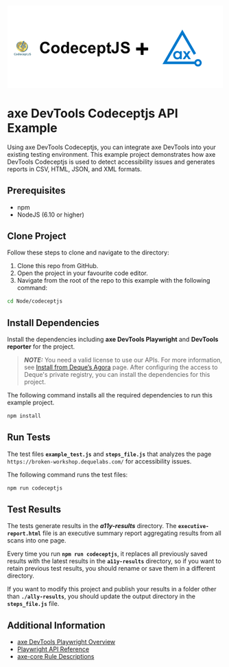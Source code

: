 ![logo](./docs/logo.png)

# axe DevTools Codeceptjs API Example

Using axe DevTools Codeceptjs, you can integrate axe DevTools into your existing testing environment. This example project demonstrates how axe DevTools Codeceptjs is used to detect accessibility issues and generates reports in CSV, HTML, JSON, and XML formats.

## Prerequisites

- npm
- NodeJS (6.10 or higher)

## Clone Project

Follow these steps to clone and navigate to the directory:
1. Clone this repo from GitHub.
2. Open the project in your favourite code editor.
3. Navigate from the root of the repo to this example with the following command:

```sh
cd Node/codeceptjs
```

## Install Dependencies

Install the dependencies including **axe DevTools Playwright** and **DevTools reporter** for the project.
> **_NOTE:_**
>You need a valid license to use our APIs. For more information, see [Install from Deque’s Agora](https://docs.deque.com/devtools-html/4.0.0/en/node-pl-install-agora) page. After configuring the access to Deque's private registry, you can install the dependencies for this project.

The following command installs all the required dependencies to run this example project.

```sh
npm install
```

## Run Tests

The test files **`example_test.js`** and **`steps_file.js`** that analyzes the page `https://broken-workshop.dequelabs.com/` for accessibility issues.

The following command runs the test files:

```sh
npm run codeceptjs
```

## Test Results

The tests generate results in the **_a11y-results_** directory.
The **`executive-report.html`** file is an executive summary report aggregating results from all scans into one page.

Every time you run **`npm run codeceptjs`**, it replaces all previously saved results with the latest results in the **`a11y-results`** directory, so if you want to retain previous test results, you should rename or save them in a different directory. 

If you want to modify this project and publish your results in a folder other than **`./ally-results`**, you should update the output directory in the **`steps_file.js`** file.

## Additional Information

- [axe DevTools Playwright Overview](https://docs.deque.com/devtools-html/4.0.0/en/node-pl-overview)
- [Playwright API Reference](https://docs.deque.com/devtools-html/4.0.0/en/node-pl-ref-overview)
- [axe-core Rule Descriptions](https://github.com/dequelabs/axe-core/blob/master/doc/rule-descriptions.md)